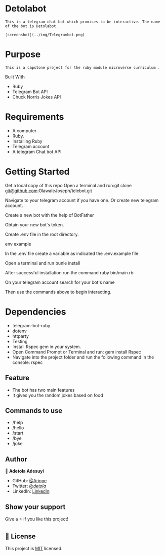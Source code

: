 # Detolabot

    This is a telegram chat bot which promises to be interactive. The name of the bot is Detolabot.

    [screenshot](../img/Telegrambot.png)

# Purpose
    This is a capstone project for the ruby module microverse curriculum .

Built With
- Ruby
- Telegram Bot API
- Chuck Norris Jokes API

# Requirements
- A computer
- Ruby. 
- Installing Ruby
- Telegram account
- A telegram Chat bot API

# Getting Started
Get a local copy of this repo Open a terminal and run:git clone git@github.com:OlawaleJoseph/telebot.git

Navigate to your telegram account if you have one. Or create new telegram account.

Create a new bot with the help of BotFather

Obtain your new bot's token.

Create .env file in the root directory.

env example

In the .env file create a variable as indicated the .env.example file

Open a terminal and run bunle install

After successful installation run the command ruby bin/main.rb

On your telegram account search for your bot's name

Then use the commands above to begin interacting.

# Dependencies
- telegram-bot-ruby
- dotenv
- httparty
- Testing
- Install Rspec gem in your system.
- Open Command Prompt or Terminal and run: gem install Rspec
- Navigate into the project folder and run the following command in the console: rspec

## Feature

- The bot has two main features
- It gives you the random jokes based on food

## Commands to use

- /help
- /hello
- /start
- /bye
- /joke

## Author

👤 **Adetola Adesuyi**

- GitHub: [@Arinpe](https://github.com/Arinpe)
- Twitter: [@_detola_](https://twitter.com/_detola_)
- LinkedIn: [LinkedIn](https://www.linkedin.com/in/adesuyi-adetola-7b4451111/)

## Show your support

Give a ⭐️ if you like this project!

## 📝 License

This project is [MIT](LICENSE) licensed.
